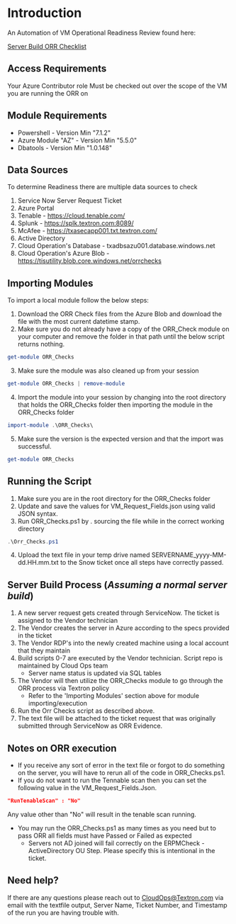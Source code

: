 # Introduction 
An Automation of VM Operational Readiness Review found here:<br>

[Server Build ORR Checklist](https://ontextron.sharepoint.com/:w:/r/sites/TISMidrange/Shared%20Documents/Cloud%20Ops/Azure/Delivery%20Packets/Server%20Build%20ORR%20Checklist.docx?d=wa85f08a1d3aa416d83afb1dc087b8b59&csf=1&web=1&e=2CjJFB)

## Access Requirements
Your Azure Contributor role Must be checked out over the scope of the VM you are running the ORR on

## Module Requirements
* Powershell - Version Min "7.1.2"
* Azure Module "AZ" - Version Min "5.5.0"
* Dbatools - Version Min "1.0.148"

## Data Sources
To determine Readiness there are multiple data sources to check 
1.	Service Now Server Request Ticket
2.  Azure Portal
3.	Tenable - https://cloud.tenable.com/ 
4.	Splunk - https://splk.textron.com:8089/
5.	McAfee - https://txasecapp001.txt.textron.com/
6.  Active Directory
7.  Cloud Operation's Database - txadbsazu001.database.windows.net
8.  Cloud Operation's Azure Blob - https://tisutility.blob.core.windows.net/orrchecks 

## Importing Modules
To import a local module follow the below steps: 
1. Download the ORR Check files from the Azure Blob and download the file with the most current datetime stamp.
2. Make sure you do not already have a copy of the ORR_Check module on your computer and remove the folder in that path until the below script returns nothing.<br> 
```powershell
get-module ORR_Checks
```
3. Make sure the module was also cleaned up from your session<br>
```powershell
get-module ORR_Checks | remove-module
```
4. Import the module into your session by changing into the root directory that holds the ORR_Checks folder then importing the module in the ORR_Checks folder<br>
```powershell
import-module .\ORR_Checks\
```
5. Make sure the version is the expected version and that the import was successful.<br>
```powershell
get-module ORR_Checks
```

## Running the Script
1. Make sure you are in the root directory for the ORR_Checks folder
2. Update and save the values for VM_Request_Fields.json using valid JSON syntax. 
3. Run ORR_Checks.ps1 by . sourcing the file while in the correct working directory<br>
```powershell
.\Orr_Checks.ps1
```
4. Upload the text file in your temp drive named SERVERNAME_yyyy-MM-dd.HH.mm.txt to the Snow ticket once all steps have correctly passed. 

## Server Build Process (*Assuming a normal server build*)
1. A new server request gets created through ServiceNow. The ticket is assigned to the Vendor technician
2. The Vendor creates the server in Azure according to the specs provided in the ticket
3. The Vendor RDP's into the newly created machine using a local account that they maintain
4. Build scripts 0-7 are executed by the Vendor technician. Script repo is maintained by Cloud Ops team
    - Server name status is updated via SQL tables
5. The Vendor will then utilize the ORR_Checks module to go through the ORR process via Textron policy
    - Refer to the 'Importing Modules' section above for module importing/execution
6. Run the Orr Checks script as described above.
7. The text file will be attached to the ticket request that was originally submitted through ServiceNow as ORR Evidence. 

## Notes on ORR execution
* If you receive any sort of error in the text file or forgot to do something on the server, you will have to rerun all of the code in ORR_Checks.ps1.
* If you do not want to run the Tennable scan then you can set the following value in the VM_Request_Fields.Json.<br>
```json
"RunTenableScan" : "No" 
```
Any value other than "No" will result in the tenable scan running.
* You may run the ORR_Checks.ps1 as many times as you need but to pass ORR all fields must have Passed or Failed as expected 
  - Servers not AD joined will fail correctly on the ERPMCheck - ActiveDirectory OU Step. Please specify this is intentional in the ticket. 

## Need help?
If there are any questions please reach out to CloudOps@Textron.com via email with the textfile output, Server Name, Ticket Number, and Timestamp of the run you are having trouble with. 
